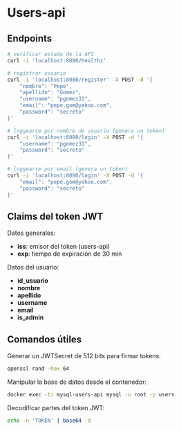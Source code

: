# Users-api

## Endpoints

```bash
# verificar estado de la API
curl -i 'localhost:8080/healthz'
```

```bash
# registrar usuario
curl -i 'localhost:8080/register' -X POST -d '{
    "nombre": "Pepe",
    "apellido": "Gomez",
    "username": "pgomez31",
    "email": "pepe.gom@yahoo.com",
    "password": "secreto"
}'
```

```bash
# loggearse por nombre de usuario (genera un token)
curl -i 'localhost:8080/login' -X POST -d '{
    "username": "pgomez31",
    "password": "secreto"
}'
```

```bash
# loggearse por email (genera un token)
curl -i 'localhost:8080/login' -X POST -d '{
    "email": "pepe.gom@yahoo.com",
    "password": "secreto"
}'
```

## Claims del token JWT

Datos generales:

- **iss**: emisor del token (users-api)
- **exp**: tiempo de expiración de 30 min

Datos del usuario:

- **id_usuario**
- **nombre**
- **apellido**
- **username**
- **email**
- **is_admin**

## Comandos útiles

Generar un JWTSecret de 512 bits para firmar tokens:

```bash
openssl rand -hex 64
```

Manipular la base de datos desde el contenedor:

```bash
docker exec -ti mysql-users-api mysql -u root -p users
```

Decodificar partes del token JWT:

```bash
echo -n 'TOKEN' | base64 -d
```
